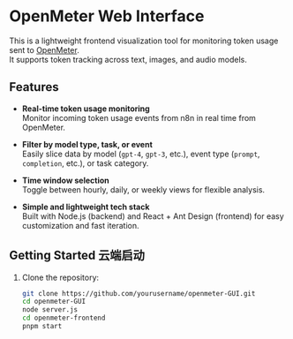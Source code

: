# OpenMeter Web Interface

This is a lightweight frontend visualization tool for monitoring token usage sent to [OpenMeter](https://github.com/openmeterio/openmeter).  
It supports token tracking across text, images, and audio models.

##  Features

- **Real-time token usage monitoring**  
  Monitor incoming token usage events from n8n in real time from OpenMeter.

- **Filter by model type, task, or event**  
  Easily slice data by model (`gpt-4`, `gpt-3`, etc.), event type (`prompt`, `completion`, etc.), or task category.

- **Time window selection**  
  Toggle between hourly, daily, or weekly views for flexible analysis.

-  **Simple and lightweight tech stack**  
  Built with Node.js (backend) and React + Ant Design (frontend) for easy customization and fast iteration.



## Getting Started 云端启动

1. Clone the repository:
   ```bash
   git clone https://github.com/yourusername/openmeter-GUI.git
   cd openmeter-GUI
   node server.js
   cd openmeter-frontend
   pnpm start

